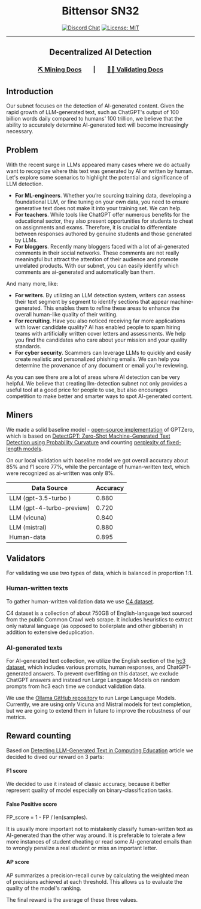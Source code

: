 
<div align="center">

# **Bittensor SN32** <!-- omit in toc -->
[![Discord Chat](https://img.shields.io/discord/308323056592486420.svg)](https://discord.gg/bittensor)
[![License: MIT](https://img.shields.io/badge/License-MIT-yellow.svg)](https://opensource.org/licenses/MIT) 

---

## Decentralized AI Detection <!-- omit in toc -->

### [⛏️ Mining Docs](docs/mining.md)&nbsp;&nbsp;&nbsp;&nbsp;&nbsp;&nbsp;&nbsp;&nbsp;|&nbsp;&nbsp;&nbsp;&nbsp;&nbsp;&nbsp;&nbsp;&nbsp;[🧑‍🏫 Validating Docs](docs/validating.md) 

</div>

## Introduction

Our subnet focuses on the detection of AI-generated content. Given the rapid growth of LLM-generated text, such as
ChatGPT's output of 100 billion words daily compared to humans' 100 trillion,
we believe that the ability to accurately determine AI-generated text will become increasingly necessary.


## Problem

With the recent surge in LLMs appeared many cases where we do actually want
to recognize where this text was generated by AI or written by human.
Let's explore some scenarios to highlight the potential and significance of LLM detection.

* **For ML-engineers**. Whether you’re sourcing training data, developing a foundational LLM, or fine tuning on your own data,
you need to ensure generative text does not make it into your training set. We can help.
* **For teachers**. While tools like ChatGPT offer numerous benefits for the educational sector, they also present opportunities for students to cheat on assignments and exams. 
Therefore, it is crucial to differentiate between responses authored by genuine students and those generated by LLMs.
* **For bloggers**. Recently many bloggers faced with a lot of ai-generated comments in 
their social networks. These comments are not really meaningful but attract the attention of their audience and promote unrelated products.
With our subnet, you can easily identify which comments are ai-generated and automatically ban them.

And many more, like:
* **For writers**.  By utilizing an LLM detection system, writers can assess their text segment by segment to identify sections that appear
machine-generated. This enables them to refine these areas to enhance the overall human-like quality of their writing.
* **For recruiting**. Have you also noticed receiving far more applications with lower candidate quality?
AI has enabled people to spam hiring teams with artificially written cover 
letters and assessments. We help you find the candidates who care about your mission and your quality standards.
* **For cyber security**. Scammers can leverage LLMs to quickly and easily create realistic and personalized phishing emails. 
We can help you determine the provenance of any document or email you’re reviewing.

As you can see there are a lot of areas where AI detection can
be very helpful. We believe that creating llm-detection subnet
not only provides a useful tool at a good price for people to use,
but also encourages competition to make better and smarter ways to spot AI-generated content.

## Miners

We made a solid baseline model - [open-source implementation](https://github.com/BurhanUlTayyab/GPTZero/tree/main) of GPTZero, which is based on [DetectGPT: Zero-Shot Machine-Generated Text Detection
using Probability Curvature](https://arxiv.org/pdf/2301.11305v1.pdf) and counting [perplexity of fixed-length models](https://huggingface.co/docs/transformers/perplexity).

On our local validation with baseline model we got overall accuracy about 85% and f1 score 77%, while
the percantage of human-written text, which were recognized as ai-written was only 8%.

| Data Source               | Accuracy |
|---------------------------|-----------|
| LLM (gpt-3.5-turbo )      | 0.880    |
| LLM (gpt-4-turbo-preview) | 0.720    |
| LLM (vicuna)              | 0.840    |
| LLM (mistral)             | 0.880    |
| Human-data                | 0.895    |

## Validators

For validating we use two types of data, which is balanced in proportion 1:1.

### Human-written texts
To gather human-written validation data we use [C4 dataset](https://huggingface.co/datasets/c4).

C4 dataset is a collection of about 750GB of English-language text sourced from the public Common Crawl web scrape. 
It includes heuristics to extract only natural language (as opposed to boilerplate and other gibberish) in addition
to extensive deduplication.

### AI-generated texts
For AI-generated text collection, we utilize the English section of the [hc3 dataset](https://huggingface.co/datasets/Hello-SimpleAI/HC3),
which includes various prompts, human responses, and ChatGPT-generated answers.
To prevent overfitting on this dataset, we exclude ChatGPT answers and 
instead run Large Language Models on random prompts from hc3 each time we conduct validation data.

We use the [Ollama GitHub repository](https://github.com/ollama) to run Large Language Models.
Currently, we are using only Vicuna and Mistral models for text completion, but we are going
to extend them in future to improve the robustness of our metrics.

## Reward counting
Based on [Detecting LLM-Generated Text in Computing Education](https://arxiv.org/pdf/2307.07411.pdf) 
article we decided to dived our reward on 3 parts:

#### F1 score
We decided to use it instead of classic accuracy, because
it better represent quality of model especially on binary-classification tasks.

#### False Positive score
FP_score = 1 - FP / len(samples).

It is usually more important not to mistakenly classify human-written text as AI-generated than the other way around.
It is preferable to tolerate a few more instances of student cheating or read some AI-generated emails than to wrongly penalize a real student or miss an important letter.

#### AP score
AP summarizes a precision-recall curve by calculating the weighted mean of precisions achieved at each threshold.
This allows us to evaluate the quality of the model's ranking.


The final reward is the average of these three values.
